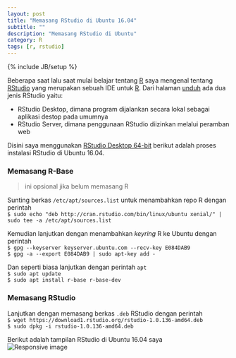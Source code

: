 ```yaml
---
layout: post
title: "Memasang RStudio di Ubuntu 16.04"
subtitle: ""
description: "Memasang RStudio di Ubuntu"
category: R
tags: [r, rstudio]
---
```

{% include JB/setup %}

Beberapa saat lalu saat mulai belajar tentang [R](https://www.r-project.org/about.html) saya mengenal tentang [RStudio](https://www.rstudio.com/) yang merupakan sebuah IDE untuk 
[R](https://www.r-project.org/about.html). Dari halaman [unduh](https://www.rstudio.com/products/rstudio/) ada dua jenis RStudio yaitu:  
- RStudio Desktop, dimana program dijalankan secara lokal sebagai aplikasi destop pada umumnya  
- RStudio Server, dimana penggunaan RStudio diizinkan melalui peramban web  

<!--more-->
Disini saya menggunakan [RStudio Desktop 64-bit](https://download1.rstudio.org/rstudio-1.0.136-amd64.deb) berikut adalah proses instalasi RStudio di Ubuntu 16.04.  

### Memasang R-Base  
> ini opsional jika belum memasang R  

Sunting berkas `/etc/apt/sources.list` untuk menambahkan repo R dengan perintah  
`$ sudo echo "deb http://cran.rstudio.com/bin/linux/ubuntu xenial/" | sudo tee -a /etc/apt/sources.list`  

Kemudian lanjutkan dengan menambahkan _keyring_ R ke Ubuntu dengan perintah  
`$ gpg --keyserver keyserver.ubuntu.com --recv-key E084DAB9`  
`$ gpg -a --export E084DAB9 | sudo apt-key add -`  

Dan seperti biasa lanjutkan dengan perintah `apt`  
`$ sudo apt update`  
`$ sudo apt install r-base r-base-dev`  

### Memasang RStudio
Lanjutkan dengan memasang berkas `.deb` RStudio dengan perintah  
`$ wget https://download1.rstudio.org/rstudio-1.0.136-amd64.deb`  
`$ sudo dpkg -i rstudio-1.0.136-amd64.deb`  

Berikut adalah tampilan RStudio di Ubuntu 16.04 saya  
<img src="{{ site.baseurl }}/img/rstudio-ubuntu.png" class="img-responsive" alt="Responsive image">